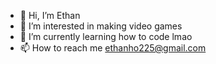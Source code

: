 - 👋 Hi, I’m Ethan
- 👀 I’m interested in making video games 
- 🌱 I’m currently learning how to code lmao
- 📫 How to reach me ethanho225@gmail.com

<!---
Balddyy/Balddyy is a ✨ special ✨ repository because its `README.md` (this file) appears on your GitHub profile.
You can click the Preview link to take a look at your changes.
--->
